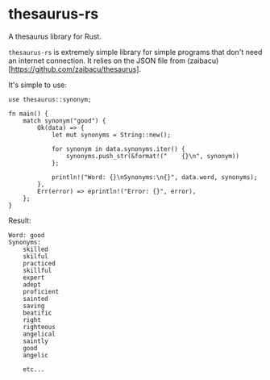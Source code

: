 # thesaurus-rs
A thesaurus library for Rust.

`thesaurus-rs` is extremely simple library for simple programs that don't need an internet connection. It relies on the JSON file from (zaibacu)[https://github.com/zaibacu/thesaurus].

It's simple to use:
```
use thesaurus::synonym;

fn main() {
    match synonym("good") {
        Ok(data) => {
            let mut synonyms = String::new();

            for synonym in data.synonyms.iter() {
                synonyms.push_str(&format!("    {}\n", synonym))
            };

            println!("Word: {}\nSynonyms:\n{}", data.word, synonyms);
        },
        Err(error) => eprintln!("Error: {}", error),
    };
}
```

Result:
```
Word: good
Synonyms:
    skilled
    skilful
    practiced
    skillful
    expert
    adept
    proficient
    sainted
    saving
    beatific
    right
    righteous
    angelical
    saintly
    good
    angelic

    etc...
```
